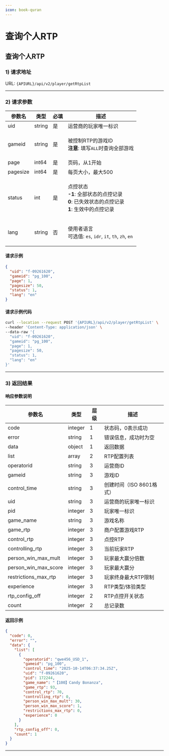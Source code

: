 ```yaml
---
icon: book-quran
---
```


# 查询个人RTP

## 查询个人RTP

### 1) 请求地址

URL: `{APIURL}/api/v2/player/getRtpList`

***

### 2) 请求参数

| 参数名      | 类型     | 必填  | 描述                                                                                                                         |
| -------- | ------ | --- | -------------------------------------------------------------------------------------------------------------------------- |
| uid      | string | 是   | 运营商的玩家唯一标识                                                                                                                 |
| gameid   | string | 是   | <p>被控制RTP的游戏ID<br><strong>注意</strong>: 填写<code>ALL</code>时查询全部游戏</p>                                                       |
| page     | int64  | 是   | 页码，从1开始                                                                                                                    |
| pagesize | int64  | 是   | 每页大小，最大500                                                                                                                 |
| status   | int    | 是   | <p>点控状态<br><strong>-1</strong>: 全部状态的点控记录<br><strong>0</strong>: 已失效状态的点控记录<br><strong>1</strong>: 生效中的点控记录</p>            |
| lang     | string | 否   | <p>使用者语言<br>可选值: <code>es</code>, <code>idr</code>, <code>it</code>, <code>th</code>, <code>zh</code>, <code>en</code></p> |

#### 请求示例

```json
{
  "uid": "f-09261620",
  "gameid": "pg_100",
  "page": 1,
  "pagesize": 50,
  "status": 1,
  "lang": "en"
}
```

#### 请求示例代码

```bash
curl --location --request POST '{APIURL}/api/v2/player/getRtpList' \
--header 'Content-Type: application/json' \
--data-raw '{
  "uid": "f-09261620",
  "gameid": "pg_100",
  "page": 1,
  "pagesize": 50,
  "status": 1,
  "lang": "en"
}'
```

***

### 3) 返回结果

#### 响应参数说明

| 参数名                     | 类型      | 层级  | 描述               |
| ----------------------- | ------- | --- | ---------------- |
| code                    | integer | 1   | 状态码，0表示成功        |
| error                   | string  | 1   | 错误信息，成功时为空       |
| data                    | object  | 1   | 返回数据             |
| list                    | array   | 2   | RTP配置列表          |
| operatorid              | string  | 3   | 运营商ID            |
| gameid                  | string  | 3   | 游戏ID             |
| control\_time           | string  | 3   | 创建时间（ISO 8601格式） |
| uid                     | string  | 3   | 运营商的玩家唯一标识       |
| pid                     | integer | 3   | 玩家唯一标识           |
| game\_name              | string  | 3   | 游戏名称             |
| game\_rtp               | integer | 3   | 商户配置游戏RTP        |
| control\_rtp            | integer | 3   | 点控RTP            |
| controlling\_rtp        | integer | 3   | 当前玩家RTP          |
| person\_win\_max\_mult  | integer | 3   | 玩家最大赢分倍数         |
| person\_win\_max\_score | integer | 3   | 玩家最大赢分           |
| restrictions\_max\_rtp  | integer | 3   | 玩家终身最大RTP限制      |
| experience              | integer | 3   | RTP类型/体验类型       |
| rtp\_config\_off        | integer | 2   | RTP点控开关状态        |
| count                   | integer | 2   | 总记录数             |

#### 返回示例

```json
{
  "code": 0,
  "error": "",
  "data": {
    "list": [
      {
        "operatorid": "qwe456_USD_1",
        "gameid": "pg_100",
        "control_time": "2025-10-14T06:37:34.25Z",
        "uid": "f-09261620",
        "pid": 172244,
        "game_name": "【100】Candy Bonanza",
        "game_rtp": 93,
        "control_rtp": 70,
        "controlling_rtp": 0,
        "person_win_max_mult": 30,
        "person_win_max_score": 1,
        "restrictions_max_rtp": 0,
        "experience": 0
      }
    ],
    "rtp_config_off": 0,
    "count": 1
  }
}
```

***
